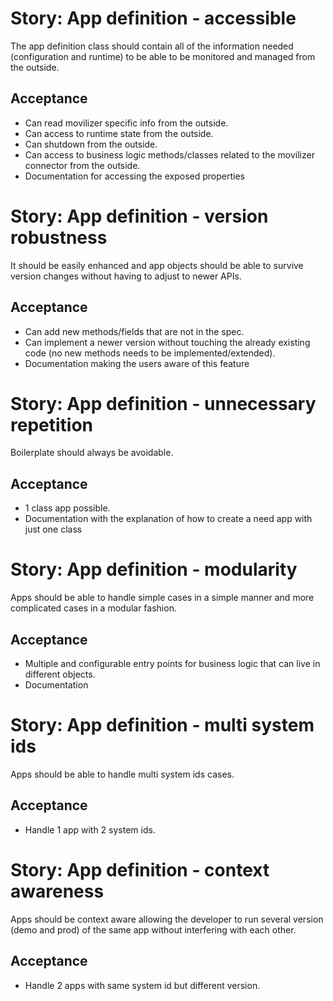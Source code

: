 Story: App definition - accessible
==================================
The app definition class should contain all of the information needed (configuration and runtime) to be able to be
monitored and managed from the outside.

Acceptance
----------
- Can read movilizer specific info from the outside.
- Can access to runtime state from the outside.
- Can shutdown from the outside.
- Can access to business logic methods/classes related to the movilizer connector from the outside.
- Documentation for accessing the exposed properties


Story: App definition - version robustness
==========================================
It should be easily enhanced and app objects should be able to survive version
changes without having to adjust to newer APIs.

Acceptance
----------
- Can add new methods/fields that are not in the spec.
- Can implement a newer version without touching the already existing code (no new methods needs to be
implemented/extended).
- Documentation making the users aware of this feature


Story: App definition - unnecessary repetition
==============================================
Boilerplate should always be avoidable.

Acceptance
----------
- 1 class app possible.
- Documentation with the explanation of how to create a need app with just one class


Story: App definition - modularity
==================================
Apps should be able to handle simple cases in a simple manner and more complicated cases in a modular fashion.

Acceptance
----------
- Multiple and configurable entry points for business logic that can live in different objects.
- Documentation


Story: App definition - multi system ids
========================================
Apps should be able to handle multi system ids cases.

Acceptance
----------
- Handle 1 app with 2 system ids.


Story: App definition - context awareness
=========================================
Apps should be context aware allowing the developer to run several version (demo and prod) of the same app without
interfering with each other.

Acceptance
----------
- Handle 2 apps with same system id but different version.

